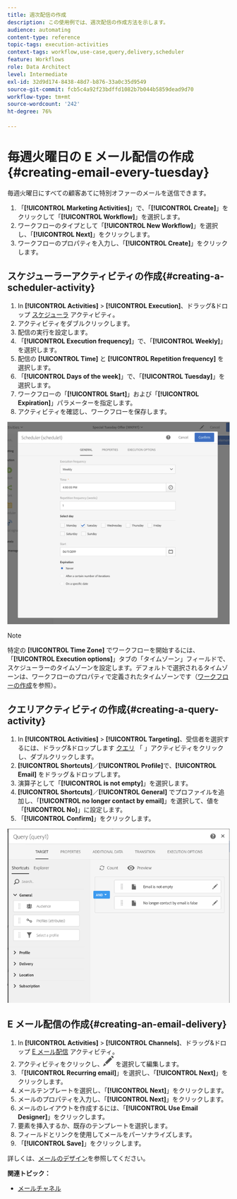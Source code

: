 ```yaml
---
title: 週次配信の作成
description: この使用例では、週次配信の作成方法を示します。
audience: automating
content-type: reference
topic-tags: execution-activities
context-tags: workflow,use-case,query,delivery,scheduler
feature: Workflows
role: Data Architect
level: Intermediate
exl-id: 32d9d174-8438-48d7-b876-33a0c35d9549
source-git-commit: fcb5c4a92f23bdffd1082b7b044b5859dead9d70
workflow-type: tm+mt
source-wordcount: '242'
ht-degree: 76%

---
```


# 毎週火曜日の E メール配信の作成{#creating-email-every-tuesday}

毎週火曜日にすべての顧客あてに特別オファーのメールを送信できます。

1. 「**[!UICONTROL Marketing Activities]**」で、「**[!UICONTROL Create]**」をクリックして「**[!UICONTROL Workflow]**」を選択します。
1. ワークフローのタイプとして「**[!UICONTROL New Workflow]**」を選択し、「**[!UICONTROL Next]**」をクリックします。
1. ワークフローのプロパティを入力し、「**[!UICONTROL Create]**」をクリックします。

## スケジューラーアクティビティの作成{#creating-a-scheduler-activity}

1. In **[!UICONTROL Activities]** > **[!UICONTROL Execution]**、ドラッグ&amp;ドロップ [スケジューラ](../../automating/using/scheduler.md) アクティビティ。
1. アクティビティをダブルクリックします。
1. 配信の実行を設定します。
1. 「**[!UICONTROL Execution frequency]**」で、「**[!UICONTROL Weekly]**」を選択します。
1. 配信の **[!UICONTROL Time]** と **[!UICONTROL Repetition frequency]** を選択します。
1. 「**[!UICONTROL Days of the week]**」で、「**[!UICONTROL Tuesday]**」を選択します。
1. ワークフローの「**[!UICONTROL Start]**」および「**[!UICONTROL Expiration]**」パラメーターを指定します。
1. アクティビティを確認し、ワークフローを保存します。

![](assets/scheduler_properties.png)

>[!NOTE]
>
>特定の **[!UICONTROL Time Zone]** でワークフローを開始するには、「**[!UICONTROL Execution options]**」タブの「タイムゾーン」フィールドで、スケジューラーのタイムゾーンを設定します。デフォルトで選択されるタイムゾーンは、ワークフローのプロパティで定義されたタイムゾーンです（[ワークフローの作成](../../automating/using/building-a-workflow.md)を参照）。

## クエリアクティビティの作成{#creating-a-query-activity}

1. In **[!UICONTROL Activities]** > **[!UICONTROL Targeting]**、受信者を選択するには、ドラッグ&amp;ドロップします [クエリ](../../automating/using/query.md) 「 」アクティビティをクリックし、ダブルクリックします。
1. **[!UICONTROL Shortcuts]**／**[!UICONTROL Profile]**&#x200B;で、**[!UICONTROL Email]** をドラッグ＆ドロップします。
1. 演算子として「**[!UICONTROL is not empty]**」を選択します。
1. **[!UICONTROL Shortcuts]**／**[!UICONTROL General]** でプロファイルを追加し、「**[!UICONTROL no longer contact by email]**」を選択して、値を「**[!UICONTROL No]**」に設定します。
1. 「**[!UICONTROL Confirm]**」をクリックします。

![](assets/wf-complement-query.png)

## E メール配信の作成{#creating-an-email-delivery}

1. In **[!UICONTROL Activities]** > **[!UICONTROL Channels]**、ドラッグ&amp;ドロップ [E メール配信](../../automating/using/email-delivery.md) アクティビティ。
1. アクティビティをクリックし、![](assets/edit_darkgrey-24px.png) を選択して編集します。
1. 「**[!UICONTROL Recurring email]**」を選択し、「**[!UICONTROL Next]**」をクリックします。
1. メールテンプレートを選択し、「**[!UICONTROL Next]**」をクリックします。
1. メールのプロパティを入力し、「**[!UICONTROL Next]**」をクリックします。
1. メールのレイアウトを作成するには、「**[!UICONTROL Use Email Designer]**」をクリックします。
1. 要素を挿入するか、既存のテンプレートを選択します。
1. フィールドとリンクを使用してメールをパーソナライズします。
1. 「**[!UICONTROL Save]**」をクリックします。

詳しくは、[メールのデザイン](../../designing/using/designing-from-scratch.md#designing-an-email-content-from-scratch)を参照してください。

**関連トピック：**

* [メールチャネル](../../channels/using/creating-an-email.md)
